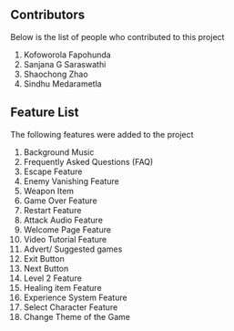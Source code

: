 ## Contributors
Below is the list of people who contributed to this project

1. Kofoworola Fapohunda
2. Sanjana G Saraswathi
3. Shaochong Zhao
4. Sindhu Medarametla

## Feature List
The following features were added to the project

1. Background Music
2. Frequently Asked Questions (FAQ) 
3. Escape Feature
4. Enemy Vanishing Feature
5. Weapon Item
6. Game Over Feature
7. Restart Feature
8. Attack Audio Feature
9. Welcome Page Feature
10. Video Tutorial Feature
11. Advert/ Suggested games
12. Exit Button
13. Next Button
14. Level 2 Feature
15. Healing item Feature
16. Experience System Feature
17. Select Character Feature
18. Change Theme of the Game